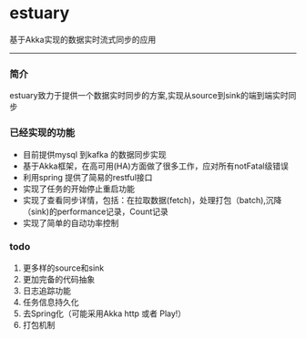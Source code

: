 # estuary
基于Akka实现的数据实时流式同步的应用

---
### 简介

estuary致力于提供一个数据实时同步的方案,实现从source到sink的端到端实时同步

### 已经实现的功能
 - 目前提供mysql 到kafka 的数据同步实现
 - 基于Akka框架，在高可用(HA)方面做了很多工作，应对所有notFatal级错误
 - 利用spring 提供了简易的restful接口
 - 实现了任务的开始停止重启功能
 - 实现了查看同步详情，包括：在拉取数据(fetch)，处理打包（batch),沉降（sink)的performance记录，Count记录
 - 实现了简单的自动功率控制


### todo
1. 更多样的source和sink
2. 更加完备的代码抽象
3. 日志追踪功能
4. 任务信息持久化
5. 去Spring化（可能采用Akka http 或者 Play!）
6. 打包机制
 

